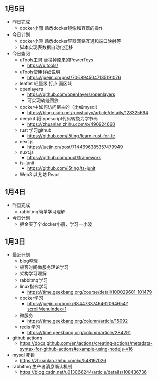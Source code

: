 ## 1月5日
- 昨日完成 
  - docker小册 熟悉docker镜像和容器的操作
- 今日计划
  - docker小测 熟悉docker容器网络互通和端口映射等
  - 脚本实现表数据自动化迁移
- 今日查阅
  - uTools工具 替换掉原来的PowerToys
    - https://u.tools/
  - uTools使用详细说明
    - https://juejin.cn/post/7068945047135191076
  - leaflet 轻量级 打点 画区域
  - openlayers 
    - https://github.com/openlayers/openlayers
    - 可实现轨迹回放
  - docker中如何访问宿主的（比如mysql）
    - https://blog.csdn.net/ruoshuiyx/article/details/128325694
  - deepkit 将typescript代码转换为字节码
    - https://zhuanlan.zhihu.com/p/490924660
  - rust 学习github
    - https://github.com/i5ting/learn-rust-for-fe
  - next.js
    - https://juejin.cn/post/7144696385357479949
  - nuxt.js
    - https://github.com/nuxt/framework
  - ts-junit 
    - https://github.com/i5ting/ts-junit
  - Web3 以太坊  React
## 1月4日
-  昨日完成
   -  rabbitmq简单学习理解
- 今日计划
  - 掘金买了个docker小册，学习一小波
## 1月3日
- 最近计划
  - blog整理
  - 极客时间微服务理论学习
  - 架构学习理解
  - rabbitmq学习
  - linux指令学习
    - https://time.geekbang.org/course/detail/100029601-101479
  - docker学习
    - https://juejin.cn/book/6844733746462064654?scrollMenuIndex=1
  - 微服务
    - https://time.geekbang.org/column/article/15092
  - redis 学习
    - https://time.geekbang.org/column/article/284291
- github actions
  - https://docs.github.com/en/actions/creating-actions/metadata-syntax-for-github-actions#example-using-nodejs-v16
- mysql 死锁
  - https://zhuanlan.zhihu.com/p/548197026
- rabbitmq 生产者消息确认机制
  - https://blog.csdn.net/u013066244/article/details/108436736